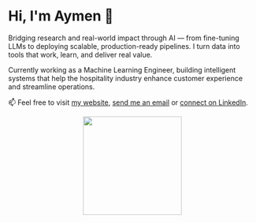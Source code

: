 # Hi, I'm Aymen 👋

Bridging research and real-world impact through AI — from fine-tuning LLMs to deploying scalable, production-ready pipelines. I turn data into tools that work, learn, and deliver real value.

Currently working as a Machine Learning Engineer, building intelligent systems that help the hospitality industry enhance customer experience and streamline operations.

📫 Feel free to visit [my website](https://aymenkrifa.com/), [send me an email](mailto:aymenkrifa@gmail.com) or [connect on LinkedIn](https://linkedin.com/in/aymenkrifa).

<div align="center">

<a href="https://github.com/anuraghazra/github-readme-stats">
  <img height=200 align="center" src="https://github-readme-stats.vercel.app/api?username=aymenkrifa&hide=contribs,issues&&show=prs_merged,prs_merged_percentage&rank_icon=github&show_icons=true&theme=default" />
</a>

</div>
